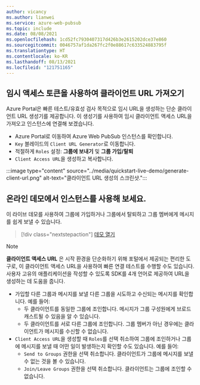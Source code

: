 ```yaml
---
author: vicancy
ms.author: lianwei
ms.service: azure-web-pubsub
ms.topic: include
ms.date: 08/08/2021
ms.openlocfilehash: 1cd52fc7930407317d426b3e2615202dce37e860
ms.sourcegitcommit: 0046757af1da267fc2f0e88617c633524883795f
ms.translationtype: HT
ms.contentlocale: ko-KR
ms.lasthandoff: 08/13/2021
ms.locfileid: "121751165"
---
```

## <a name="get-the-client-url-with-a-temp-access-token"></a>임시 액세스 토큰을 사용하여 클라이언트 URL 가져오기

Azure Portal은 빠른 테스트/유효성 검사 목적으로 임시 URL을 생성하는 단순 클라이언트 URL 생성기를 제공합니다. 이 생성기를 사용하여 임시 클라이언트 액세스 URL을 가져오고 인스턴스에 연결해 보겠습니다.

- Azure Portal로 이동하여 Azure Web PubSub 인스턴스를 확인합니다.
- `Key` 블레이드의 `Client URL Generator`로 이동합니다. 
- 적절하게 `Roles` 설정: **그룹에 보내기** 및 **그룹 가입/탈퇴**
- `Client Access URL`을 생성하고 복사합니다. 

:::image type="content" source="../media/quickstart-live-demo/generate-client-url.png" alt-text="클라이언트 URL 생성의 스크린샷.":::

## <a name="try-the-instance-with-an-online-demo"></a>온라인 데모에서 인스턴스를 사용해 보세요.

이 라이브 데모를 사용하여 그룹에 가입하거나 그룹에서 탈퇴하고 그룹 멤버에게 메시지를 쉽게 보낼 수 있습니다.

> [!div class="nextstepaction"]
> [데모 열기](https://azure.github.io/azure-webpubsub/demos/clientpubsub.html)

> [!NOTE]
>  **클라이언트 액세스 URL** 은 시작 환경을 단순화하기 위해 포털에서 제공되는 편리한 도구로, 이 클라이언트 액세스 URL을 사용하여 빠른 연결 테스트를 수행할 수도 있습니다. 사용자 고유의 애플리케이션을 작성할 수 있도록 SDK를 4개 언어로 제공하여 URL을 생성하는 데 도움을 줍니다. 

- 가입할 다른 그룹과 메시지를 보낼 다른 그룹을 시도하고 수신되는 메시지를 확인합니다. 예를 들어:
    - 두 클라이언트를 동일한 그룹에 조인합니다. 메시지가 그룹 구성원에게 브로드캐스트될 수 있음을 알 수 있습니다. 
    - 두 클라이언트를 서로 다른 그룹에 조인합니다. 그룹 멤버가 아닌 경우에는 클라이언트가 메시지를 수신할 수 없습니다. 
- `Client Access URL`을 생성할 때 `Roles`를 선택 취소하여 그룹에 조인하거나 그룹에 메시지를 보낼 때 어떤 일이 발생하는지 확인할 수도 있습니다. 예를 들어:
    - `Send to Groups` 권한을 선택 취소합니다. 클라이언트가 그룹에 메시지를 보낼 수 없는 것을 볼 수 있습니다. 
    - `Join/Leave Groups` 권한을 선택 취소합니다. 클라이언트는 그룹에 조인할 수 없습니다. 
